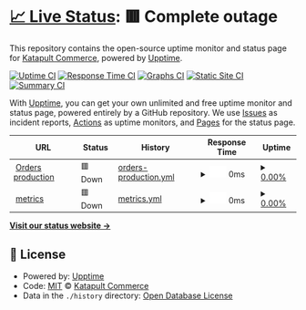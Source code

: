 # [📈 Live Status](https://demo.upptime.js.org): <!--live status--> **🟥 Complete outage**

This repository contains the open-source uptime monitor and status page for [Katapult Commerce](http://katapultcommerce.com), powered by [Upptime](https://github.com/upptime/upptime).

[![Uptime CI](https://github.com/MiAguila/uptime/workflows/Uptime%20CI/badge.svg)](https://github.com/MiAguila/uptime/actions?query=workflow%3A%22Uptime+CI%22)
[![Response Time CI](https://github.com/MiAguila/uptime/workflows/Response%20Time%20CI/badge.svg)](https://github.com/MiAguila/uptime/actions?query=workflow%3A%22Response+Time+CI%22)
[![Graphs CI](https://github.com/MiAguila/uptime/workflows/Graphs%20CI/badge.svg)](https://github.com/MiAguila/uptime/actions?query=workflow%3A%22Graphs+CI%22)
[![Static Site CI](https://github.com/MiAguila/uptime/workflows/Static%20Site%20CI/badge.svg)](https://github.com/MiAguila/uptime/actions?query=workflow%3A%22Static+Site+CI%22)
[![Summary CI](https://github.com/MiAguila/uptime/workflows/Summary%20CI/badge.svg)](https://github.com/MiAguila/uptime/actions?query=workflow%3A%22Summary+CI%22)

With [Upptime](https://upptime.js.org), you can get your own unlimited and free uptime monitor and status page, powered entirely by a GitHub repository. We use [Issues](https://github.com/MiAguila/uptime/issues) as incident reports, [Actions](https://github.com/MiAguila/uptime/actions) as uptime monitors, and [Pages](https://demo.upptime.js.org) for the status page.

<!--start: status pages-->
<!-- This summary is generated by Upptime (https://github.com/upptime/upptime) -->
<!-- Do not edit this manually, your changes will be overwritten -->
<!-- prettier-ignore -->
| URL | Status | History | Response Time | Uptime |
| --- | ------ | ------- | ------------- | ------ |
| <img alt="" src="https://icons.duckduckgo.com/ip3/orders.api.katapultcommerce.com.ico" height="13"> [Orders production](https://orders.api.katapultcommerce.com/api/health/) | 🟥 Down | [orders-production.yml](https://github.com/MiAguila/uptime/commits/HEAD/history/orders-production.yml) | <details><summary><img alt="Response time graph" src="./graphs/orders-production/response-time-week.png" height="20"> 0ms</summary><br><a href="https://uptime.katapultcommerce.com/history/orders-production"><img alt="Response time 218" src="https://img.shields.io/endpoint?url=https%3A%2F%2Fraw.githubusercontent.com%2FMiAguila%2Fuptime%2FHEAD%2Fapi%2Forders-production%2Fresponse-time.json"></a><br><a href="https://uptime.katapultcommerce.com/history/orders-production"><img alt="24-hour response time 0" src="https://img.shields.io/endpoint?url=https%3A%2F%2Fraw.githubusercontent.com%2FMiAguila%2Fuptime%2FHEAD%2Fapi%2Forders-production%2Fresponse-time-day.json"></a><br><a href="https://uptime.katapultcommerce.com/history/orders-production"><img alt="7-day response time 0" src="https://img.shields.io/endpoint?url=https%3A%2F%2Fraw.githubusercontent.com%2FMiAguila%2Fuptime%2FHEAD%2Fapi%2Forders-production%2Fresponse-time-week.json"></a><br><a href="https://uptime.katapultcommerce.com/history/orders-production"><img alt="30-day response time 0" src="https://img.shields.io/endpoint?url=https%3A%2F%2Fraw.githubusercontent.com%2FMiAguila%2Fuptime%2FHEAD%2Fapi%2Forders-production%2Fresponse-time-month.json"></a><br><a href="https://uptime.katapultcommerce.com/history/orders-production"><img alt="1-year response time 222" src="https://img.shields.io/endpoint?url=https%3A%2F%2Fraw.githubusercontent.com%2FMiAguila%2Fuptime%2FHEAD%2Fapi%2Forders-production%2Fresponse-time-year.json"></a></details> | <details><summary><a href="https://uptime.katapultcommerce.com/history/orders-production">0.00%</a></summary><a href="https://uptime.katapultcommerce.com/history/orders-production"><img alt="All-time uptime 76.95%" src="https://img.shields.io/endpoint?url=https%3A%2F%2Fraw.githubusercontent.com%2FMiAguila%2Fuptime%2FHEAD%2Fapi%2Forders-production%2Fuptime.json"></a><br><a href="https://uptime.katapultcommerce.com/history/orders-production"><img alt="24-hour uptime 0.00%" src="https://img.shields.io/endpoint?url=https%3A%2F%2Fraw.githubusercontent.com%2FMiAguila%2Fuptime%2FHEAD%2Fapi%2Forders-production%2Fuptime-day.json"></a><br><a href="https://uptime.katapultcommerce.com/history/orders-production"><img alt="7-day uptime 0.00%" src="https://img.shields.io/endpoint?url=https%3A%2F%2Fraw.githubusercontent.com%2FMiAguila%2Fuptime%2FHEAD%2Fapi%2Forders-production%2Fuptime-week.json"></a><br><a href="https://uptime.katapultcommerce.com/history/orders-production"><img alt="30-day uptime 1.38%" src="https://img.shields.io/endpoint?url=https%3A%2F%2Fraw.githubusercontent.com%2FMiAguila%2Fuptime%2FHEAD%2Fapi%2Forders-production%2Fuptime-month.json"></a><br><a href="https://uptime.katapultcommerce.com/history/orders-production"><img alt="1-year uptime 59.83%" src="https://img.shields.io/endpoint?url=https%3A%2F%2Fraw.githubusercontent.com%2FMiAguila%2Fuptime%2FHEAD%2Fapi%2Forders-production%2Fuptime-year.json"></a></details>
| <img alt="" src="https://icons.duckduckgo.com/ip3/metrics.api.katapultcommerce.com.ico" height="13"> [metrics](https://metrics.api.katapultcommerce.com/api/health) | 🟥 Down | [metrics.yml](https://github.com/MiAguila/uptime/commits/HEAD/history/metrics.yml) | <details><summary><img alt="Response time graph" src="./graphs/metrics/response-time-week.png" height="20"> 0ms</summary><br><a href="https://uptime.katapultcommerce.com/history/metrics"><img alt="Response time 179" src="https://img.shields.io/endpoint?url=https%3A%2F%2Fraw.githubusercontent.com%2FMiAguila%2Fuptime%2FHEAD%2Fapi%2Fmetrics%2Fresponse-time.json"></a><br><a href="https://uptime.katapultcommerce.com/history/metrics"><img alt="24-hour response time 0" src="https://img.shields.io/endpoint?url=https%3A%2F%2Fraw.githubusercontent.com%2FMiAguila%2Fuptime%2FHEAD%2Fapi%2Fmetrics%2Fresponse-time-day.json"></a><br><a href="https://uptime.katapultcommerce.com/history/metrics"><img alt="7-day response time 0" src="https://img.shields.io/endpoint?url=https%3A%2F%2Fraw.githubusercontent.com%2FMiAguila%2Fuptime%2FHEAD%2Fapi%2Fmetrics%2Fresponse-time-week.json"></a><br><a href="https://uptime.katapultcommerce.com/history/metrics"><img alt="30-day response time 0" src="https://img.shields.io/endpoint?url=https%3A%2F%2Fraw.githubusercontent.com%2FMiAguila%2Fuptime%2FHEAD%2Fapi%2Fmetrics%2Fresponse-time-month.json"></a><br><a href="https://uptime.katapultcommerce.com/history/metrics"><img alt="1-year response time 173" src="https://img.shields.io/endpoint?url=https%3A%2F%2Fraw.githubusercontent.com%2FMiAguila%2Fuptime%2FHEAD%2Fapi%2Fmetrics%2Fresponse-time-year.json"></a></details> | <details><summary><a href="https://uptime.katapultcommerce.com/history/metrics">0.00%</a></summary><a href="https://uptime.katapultcommerce.com/history/metrics"><img alt="All-time uptime 76.95%" src="https://img.shields.io/endpoint?url=https%3A%2F%2Fraw.githubusercontent.com%2FMiAguila%2Fuptime%2FHEAD%2Fapi%2Fmetrics%2Fuptime.json"></a><br><a href="https://uptime.katapultcommerce.com/history/metrics"><img alt="24-hour uptime 0.00%" src="https://img.shields.io/endpoint?url=https%3A%2F%2Fraw.githubusercontent.com%2FMiAguila%2Fuptime%2FHEAD%2Fapi%2Fmetrics%2Fuptime-day.json"></a><br><a href="https://uptime.katapultcommerce.com/history/metrics"><img alt="7-day uptime 0.00%" src="https://img.shields.io/endpoint?url=https%3A%2F%2Fraw.githubusercontent.com%2FMiAguila%2Fuptime%2FHEAD%2Fapi%2Fmetrics%2Fuptime-week.json"></a><br><a href="https://uptime.katapultcommerce.com/history/metrics"><img alt="30-day uptime 1.38%" src="https://img.shields.io/endpoint?url=https%3A%2F%2Fraw.githubusercontent.com%2FMiAguila%2Fuptime%2FHEAD%2Fapi%2Fmetrics%2Fuptime-month.json"></a><br><a href="https://uptime.katapultcommerce.com/history/metrics"><img alt="1-year uptime 59.83%" src="https://img.shields.io/endpoint?url=https%3A%2F%2Fraw.githubusercontent.com%2FMiAguila%2Fuptime%2FHEAD%2Fapi%2Fmetrics%2Fuptime-year.json"></a></details>

<!--end: status pages-->

[**Visit our status website →**](https://demo.upptime.js.org)

## 📄 License

- Powered by: [Upptime](https://github.com/upptime/upptime)
- Code: [MIT](./LICENSE) © [Katapult Commerce](http://katapultcommerce.com)
- Data in the `./history` directory: [Open Database License](https://opendatacommons.org/licenses/odbl/1-0/)
